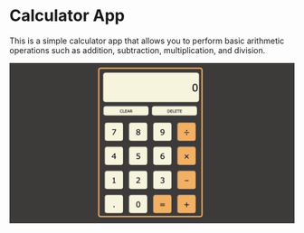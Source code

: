 # Calculator App

This is a simple calculator app that allows you to perform basic arithmetic operations such as addition, subtraction, multiplication, and division.

![screenshot](gif.gif)